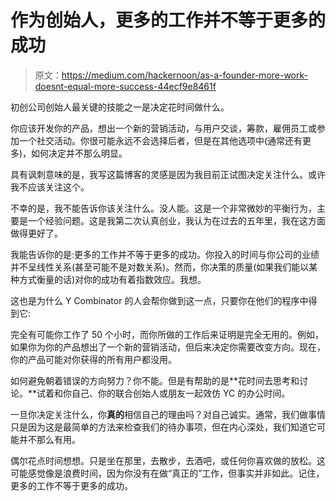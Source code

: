 # 作为创始人，更多的工作并不等于更多的成功

> 原文：<https://medium.com/hackernoon/as-a-founder-more-work-doesnt-equal-more-success-44ecf9e8461f>

初创公司创始人最关键的技能之一是决定花时间做什么。

你应该开发你的产品，想出一个新的营销活动，与用户交谈，筹款，雇佣员工或参加一个社交活动。你很可能永远不会选择后者，但是在其他选项中(通常还有更多)，如何决定并不那么明显。

具有讽刺意味的是，我写这篇博客的灵感是因为我目前正试图决定关注什么。或许我不应该关注这个。

不幸的是，我不能告诉你该关注什么。没人能。这是一个非常微妙的平衡行为，主要是一个经验问题。这是我第二次认真创业，我认为在过去的五年里，我在这方面做得更好了。

我能告诉你的是:更多的工作并不等于更多的成功。你投入的时间与你公司的业绩并不呈线性关系(甚至可能不是对数关系)。然而，你决策的质量(如果我们能以某种方式衡量的话)对你的成功有着指数效应。我想。

这也是为什么 Y Combinator 的人会帮你做到这一点，只要你在他们的程序中得到它:

完全有可能你工作了 50 个小时，而你所做的工作后来证明是完全无用的。例如，如果你为你的产品想出了一个新的营销活动，但后来决定你需要改变方向。现在，你的产品可能对你获得的所有用户都没用。

如何避免朝着错误的方向努力？你不能。但是有帮助的是**花时间去思考和讨论。**试着和你自己、你的联合创始人或朋友一起效仿 YC 的办公时间。

一旦你决定关注什么，你**真的**相信自己的理由吗？对自己诚实。通常，我们做事情只是因为这是最简单的方法来检查我们的待办事项，但在内心深处，我们知道它可能并不那么有用。

偶尔花点时间想想。只是坐在那里，去散步，去酒吧，或任何你喜欢做的放松。这可能感觉像是浪费时间，因为你没有在做“真正的”工作，但事实并非如此。记住，更多的工作不等于更多的成功。